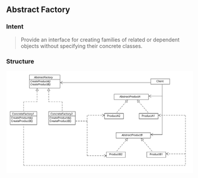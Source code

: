 ## Abstract Factory

### Intent

> Provide an interface for creating families of related or dependent objects without specifying their concrete classes.

### Structure

![AbstractFactory](./Images/AbstractFactory.svg)